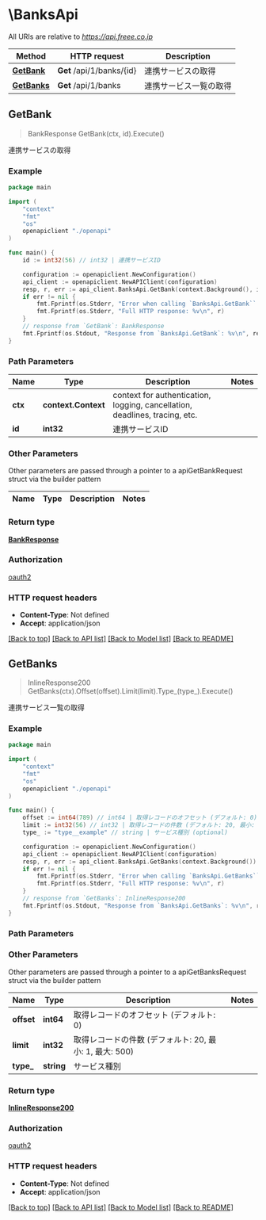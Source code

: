 # \BanksApi

All URIs are relative to *https://api.freee.co.jp*

Method | HTTP request | Description
------------- | ------------- | -------------
[**GetBank**](BanksApi.md#GetBank) | **Get** /api/1/banks/{id} | 連携サービスの取得
[**GetBanks**](BanksApi.md#GetBanks) | **Get** /api/1/banks | 連携サービス一覧の取得



## GetBank

> BankResponse GetBank(ctx, id).Execute()

連携サービスの取得



### Example

```go
package main

import (
    "context"
    "fmt"
    "os"
    openapiclient "./openapi"
)

func main() {
    id := int32(56) // int32 | 連携サービスID

    configuration := openapiclient.NewConfiguration()
    api_client := openapiclient.NewAPIClient(configuration)
    resp, r, err := api_client.BanksApi.GetBank(context.Background(), id).Execute()
    if err != nil {
        fmt.Fprintf(os.Stderr, "Error when calling `BanksApi.GetBank``: %v\n", err)
        fmt.Fprintf(os.Stderr, "Full HTTP response: %v\n", r)
    }
    // response from `GetBank`: BankResponse
    fmt.Fprintf(os.Stdout, "Response from `BanksApi.GetBank`: %v\n", resp)
}
```

### Path Parameters


Name | Type | Description  | Notes
------------- | ------------- | ------------- | -------------
**ctx** | **context.Context** | context for authentication, logging, cancellation, deadlines, tracing, etc.
**id** | **int32** | 連携サービスID | 

### Other Parameters

Other parameters are passed through a pointer to a apiGetBankRequest struct via the builder pattern


Name | Type | Description  | Notes
------------- | ------------- | ------------- | -------------


### Return type

[**BankResponse**](BankResponse.md)

### Authorization

[oauth2](../README.md#oauth2)

### HTTP request headers

- **Content-Type**: Not defined
- **Accept**: application/json

[[Back to top]](#) [[Back to API list]](../README.md#documentation-for-api-endpoints)
[[Back to Model list]](../README.md#documentation-for-models)
[[Back to README]](../README.md)


## GetBanks

> InlineResponse200 GetBanks(ctx).Offset(offset).Limit(limit).Type_(type_).Execute()

連携サービス一覧の取得



### Example

```go
package main

import (
    "context"
    "fmt"
    "os"
    openapiclient "./openapi"
)

func main() {
    offset := int64(789) // int64 | 取得レコードのオフセット (デフォルト: 0) (optional)
    limit := int32(56) // int32 | 取得レコードの件数 (デフォルト: 20, 最小: 1, 最大: 500) (optional)
    type_ := "type__example" // string | サービス種別 (optional)

    configuration := openapiclient.NewConfiguration()
    api_client := openapiclient.NewAPIClient(configuration)
    resp, r, err := api_client.BanksApi.GetBanks(context.Background()).Offset(offset).Limit(limit).Type_(type_).Execute()
    if err != nil {
        fmt.Fprintf(os.Stderr, "Error when calling `BanksApi.GetBanks``: %v\n", err)
        fmt.Fprintf(os.Stderr, "Full HTTP response: %v\n", r)
    }
    // response from `GetBanks`: InlineResponse200
    fmt.Fprintf(os.Stdout, "Response from `BanksApi.GetBanks`: %v\n", resp)
}
```

### Path Parameters



### Other Parameters

Other parameters are passed through a pointer to a apiGetBanksRequest struct via the builder pattern


Name | Type | Description  | Notes
------------- | ------------- | ------------- | -------------
 **offset** | **int64** | 取得レコードのオフセット (デフォルト: 0) | 
 **limit** | **int32** | 取得レコードの件数 (デフォルト: 20, 最小: 1, 最大: 500) | 
 **type_** | **string** | サービス種別 | 

### Return type

[**InlineResponse200**](InlineResponse200.md)

### Authorization

[oauth2](../README.md#oauth2)

### HTTP request headers

- **Content-Type**: Not defined
- **Accept**: application/json

[[Back to top]](#) [[Back to API list]](../README.md#documentation-for-api-endpoints)
[[Back to Model list]](../README.md#documentation-for-models)
[[Back to README]](../README.md)

